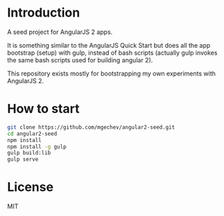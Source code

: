 # Introduction

A seed project for AngularJS 2 apps.

It is something similar to the AngularJS Quick Start but does all the app bootstrap (setup) with gulp, instead of bash scripts (actually gulp invokes the same bash scripts used for building angular 2).

This repository exists mostly for bootstrapping my own experiments with AngularJS 2.

# How to start

```bash
git clone https://github.com/mgechev/angular2-seed.git
cd angular2-seed
npm install
npm install -g gulp
gulp build:lib
gulp serve
```

# License

MIT
